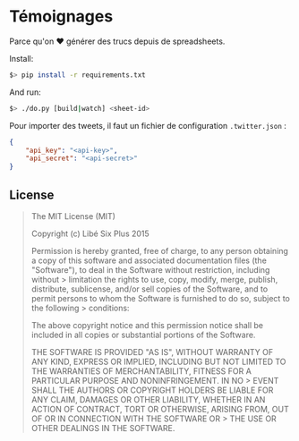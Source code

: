 # Témoignages

Parce qu'on :heart: générer des trucs depuis de spreadsheets.

Install:
```bash
$> pip install -r requirements.txt
```

And run:
```bash
$> ./do.py [build|watch] <sheet-id>
```

Pour importer des tweets, il faut un fichier de configuration `.twitter.json` :
```json
{
	"api_key": "<api-key>",
	"api_secret": "<api-secret>"
}
```

## License

> The MIT License (MIT)
>
> Copyright (c) Libé Six Plus 2015
>
> Permission is hereby granted, free of charge, to any person obtaining a copy of this software and associated documentation files (the "Software"), to deal in the Software without restriction, including without > limitation the rights to use, copy, modify, merge, publish, distribute, sublicense, and/or sell copies of the Software, and to permit persons to whom the Software is furnished to do so, subject to the following > conditions:
>
> The above copyright notice and this permission notice shall be included in all copies or substantial portions of the Software.
>
> THE SOFTWARE IS PROVIDED "AS IS", WITHOUT WARRANTY OF ANY KIND, EXPRESS OR IMPLIED, INCLUDING BUT NOT LIMITED TO THE WARRANTIES OF MERCHANTABILITY, FITNESS FOR A PARTICULAR PURPOSE AND NONINFRINGEMENT. IN NO > EVENT SHALL THE AUTHORS OR COPYRIGHT HOLDERS BE LIABLE FOR ANY CLAIM, DAMAGES OR OTHER LIABILITY, WHETHER IN AN ACTION OF CONTRACT, TORT OR OTHERWISE, ARISING FROM, OUT OF OR IN CONNECTION WITH THE SOFTWARE OR > THE USE OR OTHER DEALINGS IN THE SOFTWARE.
